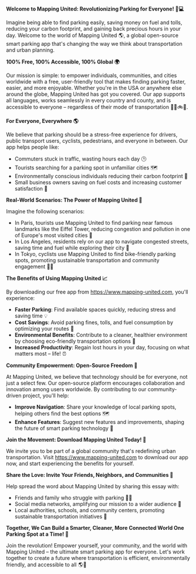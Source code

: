 **Welcome to Mapping United: Revolutionizing Parking for Everyone! 🚗💻**

Imagine being able to find parking easily, saving money on fuel and tolls, reducing your carbon footprint, and gaining back precious hours in your day. Welcome to the world of Mapping United 🌎, a global open-source smart parking app that's changing the way we think about transportation and urban planning.

**100% Free, 100% Accessible, 100% Global 🌍**

Our mission is simple: to empower individuals, communities, and cities worldwide with a free, user-friendly tool that makes finding parking faster, easier, and more enjoyable. Whether you're in the USA or anywhere else around the globe, Mapping United has got you covered. Our app supports all languages, works seamlessly in every country and county, and is accessible to everyone – regardless of their mode of transportation 🚌🚂🚲🛴️.

**For Everyone, Everywhere 🌎**

We believe that parking should be a stress-free experience for drivers, public transport users, cyclists, pedestrians, and everyone in between. Our app helps people like:

* Commuters stuck in traffic, wasting hours each day 🕒
* Tourists searching for a parking spot in unfamiliar cities 🗺️
* Environmentally conscious individuals reducing their carbon footprint 🌟
* Small business owners saving on fuel costs and increasing customer satisfaction 💸

**Real-World Scenarios: The Power of Mapping United 🤝**

Imagine the following scenarios:

* In Paris, tourists use Mapping United to find parking near famous landmarks like the Eiffel Tower, reducing congestion and pollution in one of Europe's most visited cities 🗼️
* In Los Angeles, residents rely on our app to navigate congested streets, saving time and fuel while exploring their city 🎉
* In Tokyo, cyclists use Mapping United to find bike-friendly parking spots, promoting sustainable transportation and community engagement 🚴‍♂️

**The Benefits of Using Mapping United 📈**

By downloading our free app from https://www.mapping-united.com, you'll experience:

* **Faster Parking**: Find available spaces quickly, reducing stress and saving time 💡
* **Cost Savings**: Avoid parking fines, tolls, and fuel consumption by optimizing your routes 🤑
* **Environmental Benefits**: Contribute to a cleaner, healthier environment by choosing eco-friendly transportation options 🌿
* **Increased Productivity**: Regain lost hours in your day, focusing on what matters most – life! ⏰

**Community Empowerment: Open-Source Freedom 💪**

At Mapping United, we believe that technology should be for everyone, not just a select few. Our open-source platform encourages collaboration and innovation among users worldwide. By contributing to our community-driven project, you'll help:

* **Improve Navigation**: Share your knowledge of local parking spots, helping others find the best options 🗺️
* **Enhance Features**: Suggest new features and improvements, shaping the future of smart parking technology 🤖

**Join the Movement: Download Mapping United Today! 📲**

We invite you to be part of a global community that's redefining urban transportation. Visit https://www.mapping-united.com to download our app now, and start experiencing the benefits for yourself.

**Share the Love: Invite Your Friends, Neighbors, and Communities 💬**

Help spread the word about Mapping United by sharing this essay with:

* Friends and family who struggle with parking 🤦‍♀️
* Social media networks, amplifying our mission to a wider audience 📱
* Local authorities, schools, and community centers, promoting sustainable transportation initiatives 🌟

**Together, We Can Build a Smarter, Cleaner, More Connected World One Parking Spot at a Time! 💖**

Join the revolution! Empower yourself, your community, and the world with Mapping United – the ultimate smart parking app for everyone. Let's work together to create a future where transportation is efficient, environmentally friendly, and accessible to all 🌎💪